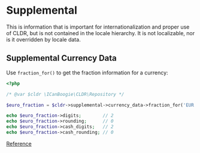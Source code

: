 # Supplemental

This is information that is important for internationalization and proper use of CLDR, but is not
contained in the locale hierarchy. It is not localizable, nor is it overridden by locale data.

## Supplemental Currency Data

Use `fraction_for()` to get the fraction information for a currency:

```php
<?php

/* @var $cldr \ICanBoogie\CLDR\Repository */

$euro_fraction = $cldr->supplemental->currency_data->fraction_for('EUR');

echo $euro_fraction->digits;        // 2
echo $euro_fraction->rounding;      // 0
echo $euro_fraction->cash_digits;   // 2
echo $euro_fraction->cash_rounding; // 0
```

[Reference](https://www.unicode.org/reports/tr35/tr35-66/tr35-numbers.html#Supplemental_Currency_Data)
